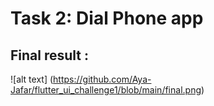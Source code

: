 # Task 2: Dial Phone app


## Final result :

![alt text] (https://github.com/Aya-Jafar/flutter_ui_challenge1/blob/main/final.png)

